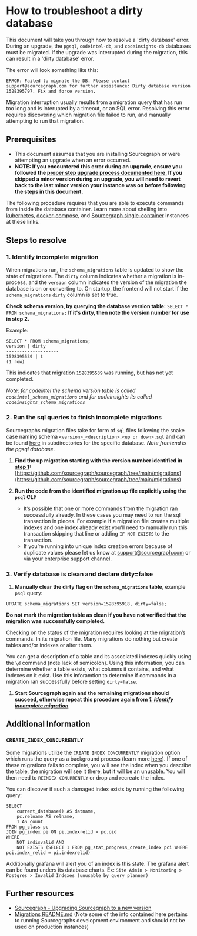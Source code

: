 # How to troubleshoot a dirty database

This document will take you through how to resolve a 'dirty database' error. During an upgrade, the `pgsql`, `codeintel-db`, and `codeinsights-db` databases must be migrated. If the upgrade was interrupted during the migration, this can result in a 'dirty database' error. 

The error will look something like this:

```
ERROR: Failed to migrate the DB. Please contact support@sourcegraph.com for further assistance: Dirty database version 1528395797. Fix and force version.
```

Migration interruption usually results from a migration query that has run too long and is interupted by a timeout, or an SQL error. Resolving this error requires discovering which migration file failed to run, and manually attempting to run that migration. 

## Prerequisites

* This document assumes that you are installing Sourcegraph or were attempting an upgrade when an error occurred. 
* **NOTE: If you encountered this error during an upgrade, ensure you followed the [proper step upgrade process documented here.](https://docs.sourcegraph.com/admin/updates) If you skipped a minor version during an upgrade, you will need to revert back to the last minor version your instance was on before following the steps in this document.**

The following procedure requires that you are able to execute commands from inside the database container. Learn more about shelling into [kubernetes](https://docs.sourcegraph.com/admin/install/kubernetes/operations#access-the-database), [docker-compose](https://docs.sourcegraph.com/admin/install/docker-compose/operations#access-the-database), and [Sourcegraph single-container](https://docs.sourcegraph.com/admin/install/docker/operations#access-the-database) instances at these links. 

## Steps to resolve


### 1. Identify incomplete migration

When migrations run, the `schema_migrations` table is updated to show the state of migrations. The `dirty` column indicates whether a migration is in-process, and the `version` column indicates the version of the migration the database is on or converting to. On startup, the frontend will not start if the `schema_migrations` `dirty` column is set to true.

**Check schema version, by querying the database version table:** `SELECT * FROM schema_migrations;` **If it's dirty, then note the version number for use in step 2.**

Example:
```
SELECT * FROM schema_migrations;
version | dirty
------------+-------
1528395539 | t
(1 row)
```
This indicates that migration `1528395539` was running, but has not yet completed. 

_Note: for codeintel the schema version table is called `codeintel_schema_migrations` and for codeinsights its called `codeinsights_schema_migrations`_

### 2. Run the sql queries to finish incomplete migrations

Sourcegraphs migration files take for form of `sql` files following the snake case naming schema `<version>_<description>.<up or down>.sql` and can be found [here](https://sourcegraph.com/github.com/sourcegraph/sourcegraph/-/tree/migrations) in subdirectories for the specific database. _Note frontend is the pgsql database_.

1. **Find the up migration starting with the version number identified in [step 1](#1-identify-incomplete-migration):** [https://github.com/sourcegraph/sourcegraph/tree/main/migrations](https://github.com/sourcegraph/sourcegraph/tree/main/migrations)

2. **Run the code from the identified migration _up_ file explicitly using the `psql` CLI:**
   * It’s possible that one or more commands from the migration ran successfully already. In these cases you may need to run the sql transaction in pieces. For example if a migration file creates multiple indexes and one index already exist you'll need to manually run this transaction skipping that line or adding `IF NOT EXISTS` to the transaction.
   * If you’re running into unique index creation errors because of duplicate values please let us know at support@sourcegraph.com or via your enterprise support channel. 

### 3. Verify database is clean and declare dirty=false

1. **Manually clear the dirty flag on the `schema_migrations` table**, example `psql` query:
```
UPDATE schema_migrations SET version=1528395918, dirty=false;
```
**Do not mark the migration table as clean if you have not verified that the migration was successfully completed.**

Checking on the status of the migration requires looking at the migration’s commands. In its migration file. Many migrations do nothing but create tables and/or indexes or alter them.

You can get a description of a table and its associated indexes quickly using the `\d` command (note lack of semicolon). Using this information, you can determine whether a table exists, what columns it contains, and what indexes on it exist. Use this inforamtion to determine if commands in a migration ran successfully before setting `dirty=false`.

1. **Start Sourcegraph again and the remaining migrations should succeed, otherwise repeat this procedure again from [_1. Identify incomplete migration_](#1-identify-incomplete-migration)**

## Additional Information

### `CREATE_INDEX_CONCURRENTLY`
Some migrations utilize the `CREATE INDEX CONCURRENTLY` migration option which runs the query as a background process (learn more [here](https://www.postgresql.org/docs/9.1/sql-createindex.html#SQL-CREATEINDEX-CONCURRENTLY)). If one of these migrations fails to complete, you will see the index when you describe the table, the migration will see it there, but it will be an unusable. You will then need to `REINDEX CONURRENTLY` or drop and recreate the index.

You can discover if such a damaged index exists by running the following query:

```
SELECT
    current_database() AS datname,
    pc.relname AS relname,
    1 AS count
FROM pg_class pc
JOIN pg_index pi ON pi.indexrelid = pc.oid
WHERE
    NOT indisvalid AND
    NOT EXISTS (SELECT 1 FROM pg_stat_progress_create_index pci WHERE pci.index_relid = pi.indexrelid)
```
Additionally grafana will alert you of an index is this state. The grafana alert can be found unders its database charts. Ex: `Site Admin > Monitoring > Postgres > Invalid Indexes (unusable by query planner)`

## Further resources

* [Sourcegraph - Upgrading Sourcegraph to a new version](https://docs.sourcegraph.com/admin/updates)
* [Migrations README.md](https://github.com/sourcegraph/sourcegraph/blob/main/migrations/README.md) (Note some of the info contained here pertains to running Sourcegraphs development environment and should not be used on production instances)
